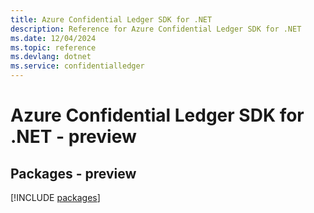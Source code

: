 ```yaml
---
title: Azure Confidential Ledger SDK for .NET
description: Reference for Azure Confidential Ledger SDK for .NET
ms.date: 12/04/2024
ms.topic: reference
ms.devlang: dotnet
ms.service: confidentialledger
---
```

# Azure Confidential Ledger SDK for .NET - preview
## Packages - preview
[!INCLUDE [packages](confidential-ledger-index.md)]
